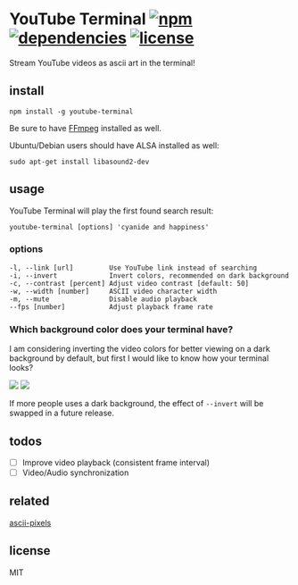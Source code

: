 # YouTube Terminal [![npm][npm-img]][npm-url] [![dependencies][dep-img]][dep-url] [![license][lic-img]][lic-url]

[npm-img]: https://img.shields.io/npm/v/youtube-terminal.svg
[npm-url]: https://www.npmjs.com/package/youtube-terminal
[dep-img]: https://david-dm.org/mathiasvr/youtube-terminal.svg
[dep-url]: https://david-dm.org/mathiasvr/youtube-terminal
[lic-img]: https://img.shields.io/:license-MIT-blue.svg
[lic-url]: https://mvr.mit-license.org

Stream YouTube videos as ascii art in the terminal!

## install

```
npm install -g youtube-terminal
```

Be sure to have [FFmpeg](https://www.ffmpeg.org) installed as well.

Ubuntu/Debian users should have ALSA installed as well:
```
sudo apt-get install libasound2-dev
```

## usage

YouTube Terminal will play the first found search result:

```
youtube-terminal [options] 'cyanide and happiness'
```

### options
```
-l, --link [url]         Use YouTube link instead of searching
-i, --invert             Invert colors, recommended on dark background
-c, --contrast [percent] Adjust video contrast [default: 50]
-w, --width [number]     ASCII video character width
-m, --mute               Disable audio playback
--fps [number]           Adjust playback frame rate
```

### Which background color does your terminal have?
I am considering inverting the video colors for better viewing on a dark background by default, but first I would like to know how your terminal looks?

[![](https://m131jyck4m.execute-api.us-west-2.amazonaws.com/prod/poll/01BVKCQ5K0XJFVNQXKAK3VMPSY/Dark)](https://m131jyck4m.execute-api.us-west-2.amazonaws.com/prod/poll/01BVKCQ5K0XJFVNQXKAK3VMPSY/Dark/vote)
[![](https://m131jyck4m.execute-api.us-west-2.amazonaws.com/prod/poll/01BVKCQ5K0XJFVNQXKAK3VMPSY/Bright)](https://m131jyck4m.execute-api.us-west-2.amazonaws.com/prod/poll/01BVKCQ5K0XJFVNQXKAK3VMPSY/Bright/vote)

If more people uses a dark background, the effect of `--invert` will be swapped in a future release.

## todos

- [ ] Improve video playback (consistent frame interval)
- [ ] Video/Audio synchronization

## related

[ascii-pixels](https://github.com/mathiasvr/ascii-pixels)

## license

MIT
